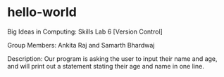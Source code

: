 # hello-world
Big Ideas in Computing: Skills Lab 6 [Version Control]

Group Members: Ankita Raj and Samarth Bhardwaj

Description: Our program is asking the user to input their name and age, and will print out a statement stating their age and name in one line.
